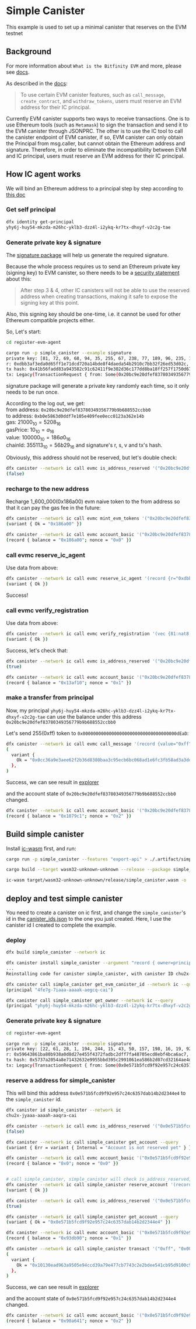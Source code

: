 # Simple Canister

This example is used to set up a minimal canister that reserves on the EVM testnet

## Background

For more information about `What is the Bitfinity EVM` and more, please see [docs](https://tech-docs-evmc.vercel.app/).

As described in the [docs](https://tech-docs-evmc.vercel.app/ic-agent/overview):
> To use certain EVM canister features, such as `call_message`, `create_contract`, and `withdraw_tokens`, users must reserve an EVM address for their IC principal. 

Currently EVM canister supports two ways to receive transactions. One is to use Ethereum tools (such as `Metamask`) to sign the transaction and send it to the EVM canister through JSONPRC. The other is to use the IC tool to call the canister endpoint of EVM canister, if so, EVM canister can only obtain the Principal from msg.caller, but cannot obtain the Ethereum address and signature.
Therefore, in order to eliminate the incompatibility between EVM and IC principal, users must reserve an EVM address for their IC principal.

## How IC agent works
We will bind an Ethereum address to a principal step by step according to [this doc](https://tech-docs-evmc.vercel.app/ic-agent/overview)

### Get self principal
```sh
dfx identity get-principal
yhy6j-huy54-mkzda-m26hc-yklb3-dzz4l-i2ykq-kr7tx-dhxyf-v2c2g-tae
```
### Generate private key & signature
The [signature package](../signature/src/main.rs) will help us generate the required signature.

Because the whole process requires us to send an Ethereum private key (signing key) to EVM canister, so there needs to be a [security statement](https://tech-docs-evmc.vercel.app/ic-agent/overview#verify-registration) about this:
> After step 3 & 4, other IC canisters will not be able to use the reserved address when creating transactions, making it safe to expose the signing key at this point.

Also, this signing key should be one-time, i.e. it cannot be used for other Ethereum compatible projects either.

So, Let's start:
```sh
cd register-evm-agent

cargo run -p simple_canister --example signature
private key: [81, 72, 69, 68, 94, 35, 255, 67, 238, 77, 189, 96, 235, 181, 172, 162, 60, 166, 12, 240, 207, 30, 28, 188, 136, 11, 249, 108, 197, 123, 241, 190]
r: 0xdbb3af3eda0d65ff1e71dcd720a14bde8f4daeda54b2910c7bb32f26ed53d02c, s: 0x1cd0c88b0feb607772c9d59fe716fbb29d920238baeda4786e0191fc44e0c57a, v: 0xad676
tx hash: 0x41b56fadd83a943582c91c62411f9e302d36c177dd8ba18ff257f1750d678a93
tx: Legacy(TransactionRequest { from: Some(0x20bc9e20dfef83780349356779b9b688552ccbb0), to: Some(Address(0xb0e5863d0ddf7e105e409fee0ecc0123a362e14b)), gas: Some(21000), gas_price: Some(10), value: Some(100000), data: None, nonce: Some(0), chain_id: Some(355113) })
```
signature package will generate a private key randomly each time, so it only needs to be run once.

According to the log out, we get:   
from address: `0x20bc9e20dfef83780349356779b9b688552ccbb0`   
to address: `0xb0e5863d0ddf7e105e409fee0ecc0123a362e14b`   
gas: $21000_{10} = 5208_{16}$   
gasPrice: $10_{10} = a_{16}$   
value: $100000_{10} = 186a0_{16}$   
chainId: $355113_{10} = 56b29_{16}$
and signature's r, s, v and tx's hash.

Obviously, this address should not be reserved, but let's double check: 
```sh
dfx canister --network ic call evmc is_address_reserved '("0x20bc9e20dfef83780349356779b9b688552ccbb0", principal "yhy6j-huy54-mkzda-m26hc-yklb3-dzz4l-i2ykq-kr7tx-dhxyf-v2c2g-tae")' --query
(false)
```

### recharge to the new address

Recharge 1_600_000(0x186a00) evm naive token to the from address so that it can pay the gas fee in the future:
```sh
dfx canister --network ic call evmc mint_evm_tokens '("0x20bc9e20dfef83780349356779b9b688552ccbb0", "0x186a00")'
(variant { Ok = "0x186a00" })

dfx canister --network ic call evmc account_basic '("0x20bc9e20dfef83780349356779b9b688552ccbb0")' --query
(record { balance = "0x186a00"; nonce = "0x0" })
```

### call evmc reserve_ic_agent

Use data from above:
```sh
dfx canister --network ic call evmc reserve_ic_agent '(record {r="0xdbb3af3eda0d65ff1e71dcd720a14bde8f4daeda54b2910c7bb32f26ed53d02c";s="0x1cd0c88b0feb607772c9d59fe716fbb29d920238baeda4786e0191fc44e0c57a";v="0xad676";to=opt "0xb0e5863d0ddf7e105e409fee0ecc0123a362e14b";gas="0x5208";maxFeePerGas=null;gasPrice=opt "0xa";value="0x186a0";blockNumber=null;from="0x20bc9e20dfef83780349356779b9b688552ccbb0";hash="0x41b56fadd83a943582c91c62411f9e302d36c177dd8ba18ff257f1750d678a93";blockHash=null;"type"=null;accessList=null;transactionIndex=null;nonce="0x0";maxPriorityFeePerGas=null;input="";chainId=opt "0x56b29"}, principal "yhy6j-huy54-mkzda-m26hc-yklb3-dzz4l-i2ykq-kr7tx-dhxyf-v2c2g-tae")'
(variant { Ok })
```
Success!

### call evmc verify_registration

Use data from above:
```sh
dfx canister --network ic call evmc verify_registration '(vec {81:nat8;72:nat8;69:nat8;68:nat8;94:nat8;35:nat8;255:nat8;67:nat8;238:nat8;77:nat8;189:nat8;96:nat8;235:nat8;181:nat8;172:nat8;162:nat8;60:nat8;166:nat8;12:nat8;240:nat8;207:nat8;30:nat8;28:nat8;188:nat8;136:nat8;11:nat8;249:nat8;108:nat8;197:nat8;123:nat8;241:nat8;190:nat8}, principal "yhy6j-huy54-mkzda-m26hc-yklb3-dzz4l-i2ykq-kr7tx-dhxyf-v2c2g-tae")'
(variant { Ok })
```
Success, let's check that:
```sh
dfx canister --network ic call evmc is_address_reserved '("0x20bc9e20dfef83780349356779b9b688552ccbb0", principal "yhy6j-huy54-mkzda-m26hc-yklb3-dzz4l-i2ykq-kr7tx-dhxyf-v2c2g-tae")' --query
(true)

dfx canister --network ic call evmc account_basic '("0x20bc9e20dfef83780349356779b9b688552ccbb0")' --query
(record { balance = "0x13af10"; nonce = "0x1" })
```

### make a transfer from principal

Now, my principal `yhy6j-huy54-mkzda-m26hc-yklb3-dzz4l-i2ykq-kr7tx-dhxyf-v2c2g-tae` can use the balance under this address `0x20bc9e20dfef83780349356779b9b688552ccbb0`

Let's send 255(0xff) token to `0x000000000000000000000000000000000000dEaD`:
```sh
dfx canister --network ic call evmc call_message '(record {value="0xff";from="0x20bc9e20dfef83780349356779b9b688552ccbb0";nonce="0x1";gas_limit=21000:nat64;gas_price=null;}, "0x000000000000000000000000000000000000dEaD", "")'
(
  variant {
    Ok = "0x0cc36a9e3aee62f2b36d8380baa3c95ecb6bc068ad1e6fc3fb58ad3a3dda58d4"
  },
)
```
Success, we can see result in [explorer](https://explorer.bitfinity.network/tx/0x0cc36a9e3aee62f2b36d8380baa3c95ecb6bc068ad1e6fc3fb58ad3a3dda58d4)

and the account state of `0x20bc9e20dfef83780349356779b9b688552ccbb0` changed.
```sh
dfx canister --network ic call evmc account_basic '("0x20bc9e20dfef83780349356779b9b688552ccbb0")' --query
(record { balance = "0x1079c1"; nonce = "0x2" })
```

## Build simple canister

Install [ic-wasm](https://github.com/dfinity/ic-wasm) first, and run:
```sh
cargo run -p simple_canister --features "export-api" > ./.artifact/simple_canister.did

cargo build --target wasm32-unknown-unknown --release --package simple_canister --features "export-api"

ic-wasm target/wasm32-unknown-unknown/release/simple_canister.wasm -o ./.artifact/simple_canister.wasm shrink
```

## deploy and test simple canister

You need to create a canister on ic first, and change the `simple_canister`'s id in the [canister_ids.json](../../canister_ids.json) to the one you just created. Here, I use the canister id I created to complete the example.

### deploy
```sh
dfx build simple_canister --network ic

dfx canister install simple_canister --argument "record { owner=principal \"$(dfx identity get-principal)\";evmc=principal \"4fe7g-7iaaa-aaaak-aegcq-cai\"}" --network ic -m=reinstall
...
Reinstalling code for canister simple_canister, with canister ID chu2x-jyaaa-aaaah-aaqra-cai

dfx canister call simple_canister get_evm_canister_id --network ic --query
(principal "4fe7g-7iaaa-aaaak-aegcq-cai")

dfx canister call simple_canister get_owner --network ic --query
(principal "yhy6j-huy54-mkzda-m26hc-yklb3-dzz4l-i2ykq-kr7tx-dhxyf-v2c2g-tae")
```

### Generate private key & signature
```sh
cd register-evm-agent

cargo run -p simple_canister --example signature
private key: [22, 61, 28, 1, 194, 244, 15, 43, 50, 157, 198, 16, 19, 92, 223, 2, 154, 46, 55, 125, 36, 79, 186, 148, 29, 202, 58, 210, 39, 12, 223, 143]
r: 0x59643861ba80b938a0d8d27e455f4372fadbc2dff7fa48705ecd8ebf4bca6ac7, s: 0x200f8b4d6dfc1faa20a2cb589fc29342c84b73dd2972b46b4fcbcc6d69618696, v: 0xad676
tx hash: 0x5737a2054a8e71432632e9955bbd395c2991061ea586b2d07cd32164ae4d870a
tx: Legacy(TransactionRequest { from: Some(0x0e571b5fcd9f92e957c24c6357dab14b2d2344e4), to: Some(Address(0xb0e5863d0ddf7e105e409fee0ecc0123a362e14b)), gas: Some(21000), gas_price: Some(10), value: Some(100000), data: None, nonce: Some(0), chain_id: Some(355113) })
```

### reserve a address for simple_canister

This will bind this address `0x0e571b5fcd9f92e957c24c6357dab14b2d2344e4` to the `simple_canister` id.
```sh
dfx canister id simple_canister --network ic
chu2x-jyaaa-aaaah-aaqra-cai

dfx canister --network ic call evmc is_address_reserved '("0x0e571b5fcd9f92e957c24c6357dab14b2d2344e4", principal "chu2x-jyaaa-aaaah-aaqra-cai")' --query
(false)

dfx canister --network ic call simple_canister get_account --query
(variant { Err = variant { Internal = "Account is not reserved yet" } })

dfx canister --network ic call evmc account_basic '("0x0e571b5fcd9f92e957c24c6357dab14b2d2344e4")' --query
(record { balance = "0x0"; nonce = "0x0" })


# call simple_canister, simple_canister will check is_address_reserved, mint_evm_tokens, reserve_ic_agent, verify_registration
dfx canister --network ic call simple_canister reserve_account '(record {r="0x59643861ba80b938a0d8d27e455f4372fadbc2dff7fa48705ecd8ebf4bca6ac7";s="0x200f8b4d6dfc1faa20a2cb589fc29342c84b73dd2972b46b4fcbcc6d69618696";v="0xad676";to=opt "0xb0e5863d0ddf7e105e409fee0ecc0123a362e14b";gas="0x5208";maxFeePerGas=null;gasPrice=opt "0xa";value="0x186a0";blockNumber=null;from="0x0e571b5fcd9f92e957c24c6357dab14b2d2344e4";hash="0x5737a2054a8e71432632e9955bbd395c2991061ea586b2d07cd32164ae4d870a";blockHash=null;"type"=null;accessList=null;transactionIndex=null;nonce="0x0";maxPriorityFeePerGas=null;input="";chainId=opt "0x56b29"}, vec {22:nat8;61:nat8;28:nat8;1:nat8;194:nat8;244:nat8;15:nat8;43:nat8;50:nat8;157:nat8;198:nat8;16:nat8;19:nat8;92:nat8;223:nat8;2:nat8;154:nat8;46:nat8;55:nat8;125:nat8;36:nat8;79:nat8;186:nat8;148:nat8;29:nat8;202:nat8;58:nat8;210:nat8;39:nat8;12:nat8;223:nat8;143:nat8})'
(variant { Ok })

dfx canister --network ic call evmc is_address_reserved '("0x0e571b5fcd9f92e957c24c6357dab14b2d2344e4", principal "chu2x-jyaaa-aaaah-aaqra-cai")' --query
(true)

dfx canister --network ic call simple_canister get_account --query
(variant { Ok = "0x0e571b5fcd9f92e957c24c6357dab14b2d2344e4" })

dfx canister --network ic call evmc account_basic '("0x0e571b5fcd9f92e957c24c6357dab14b2d2344e4")' --query
(record { balance = "0x93db90"; nonce = "0x1" })

dfx canister --network ic call simple_canister transact '("0xff", "0x000000000000000000000000000000000000ffff", vec{})'
(
  variant {
    Ok = "0x10130ead963a9505e94ccd39a79e477cb7743c2e2bdee541cb95d9100c9469aa"
  },
)
```

Success, we can see result in [explorer](https://explorer.bitfinity.network/tx/0x10130ead963a9505e94ccd39a79e477cb7743c2e2bdee541cb95d9100c9469aa)

and the account state of `0x0e571b5fcd9f92e957c24c6357dab14b2d2344e4` changed.
```sh
dfx canister --network ic call evmc account_basic '("0x0e571b5fcd9f92e957c24c6357dab14b2d2344e4")' --query
(record { balance = "0x90a641"; nonce = "0x2" })
```
